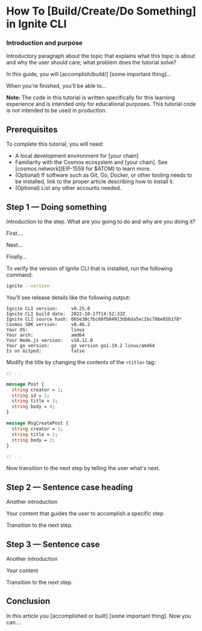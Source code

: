 # How To [Build/Create/Do Something] in Ignite CLI

<!--
Use this tutorial template as a quick starting point when writing Ignite CLI how-to tutorials. 

After you review the template, delete the comments and begin writing your outline or article. Examples of Markdown 
formatting syntax are provided at the bottom of this template.

As you write, refer to industry style and formatting guidelines. 

We admire, respect, and rely on these resources:

- Google developer documentation [style guide](https://developers.google.com/style)
- Digital Ocean style guide [do.co/style](https://do.co/style)

[Create an issue](https://github.com/ignite/cli/issues/new/choose) to let us know if you have questions. 

-->

<!-- To preview a content deploy so you can see what your article looks like before it is published, see [../CONTRIBUTING.md#viewing-tutorial-builds]. 

Our users must be able to follow the tutorial from beginning to end on their own computer. Before submitting a tutorial 
for PR review, be sure to test the content by completing all steps from start to finish exactly as they are written. 
Cut-and-paste commands from the article into your terminal to make sure that typos are not present in the commands. If 
you find yourself executing a command that isn't in the article, incorporate that command into the article to make sure 
the user gets the exact same results. 
-->

<!-- Use sentence case for all headings and titles, see https://capitalizemytitle.com/ -->

<!-- Use GitHub flavored Markdown, see [Mastering Markdown](https://docs.github.com/en/get-started/writing-on-github/getting-started-with-writing-and-formatting-on-github/basic-writing-and-formatting-syntax)  -->

<!-- Our articles have a specific structure. How-To tutorials follow this structure:

* Front matter metadata
* Title
* Introduction and purpose (Level 2 heading)
* Prerequisites (Level 2 heading)
* Step 1 — Doing something (Level 2 heading)
* Step 2 — Doing something (Level 2 heading)
...
* Step 5 — Doing something (Level 2 heading)
* Conclusion (Level 2 heading)

 -->

### Introduction and purpose

Introductory paragraph about the topic that explains what this topic is about and why the user should care; what problem
does the tutorial solve?

In this guide, you will [accomplish/build/] [some important thing]...

When you're finished, you'll be able to...

**Note:** The code in this tutorial is written specifically for this learning experience and is intended only for
educational purposes. This tutorial code is not intended to be used in production.

## Prerequisites

<!-- Prerequisites let you leverage existing tutorials so you don't have to repeat installation or setup steps in 
your tutorial. -->

To complete this tutorial, you will need:

* A local development environment for [your chain]
* Familiarity with the Cosmos ecosystem and [your chain]. See [cosmos.network](EIP-1559 for $ATOM) to learn more.
* (Optional) If software such as Git, Go, Docker, or other tooling needs to be installed, link to the proper article
  describing how to install it.
* (Optional) List any other accounts needed.

<!-- Example - uncomment to use

- A supported version of [Ignite CLI](https://docs.ignite.com/). To install Ignite CLI, see [Install Ignite CLI](../../guide/01-install.md). 
* A text editor like [Visual Studio Code](https://code.visualstudio.com/download) or [Atom](https://atom.io/).
* A web browser like [Chrome](https://www.google.com/chrome/) or [Firefox](https://www.mozilla.org/en-US/firefox/new/).

-->

## Step 1 — Doing something

Introduction to the step. What are you going to do and why are you doing it?

First....

Next...

Finally...

<!-- When showing a command, explain the command first by talking about what it does. Then show the command. Then show 
its output in a separate output block: -->

To verify the version of Ignite CLI that is installed, run the following command:

```bash
ignite --version
```

You'll see release details like the following output:

```
Ignite CLI version:     v0.25.0
Ignite CLI build date:  2022-10-17T14:52:33Z
Ignite CLI source hash: 065e30cfbc60fb84913db6da5ec1bc70be65b178*
Cosmos SDK version:     v0.46.2
Your OS:                linux
Your arch:              amd64
Your Node.js version:   v18.11.0
Your go version:        go version go1.19.2 linux/amd64
Is on Gitpod:           false

```

<!-- When asking the user to open a file, be sure to specify the file name:

Create the `post.proto` file in your editor.

When showing the contents of a file, try to show only the relevant parts and explain what needs to change. -->

Modify the title by changing the contents of the `<title>` tag:

```protobuf
// ...

message Post {
  string creator = 1;
  string id = 2;
  string title = 3;
  string body = 4;
}

message MsgCreatePost {
  string creator = 1;
  string title = 2;
  string body = 3;
}

// ...
```

Now transition to the next step by telling the user what's next.

## Step 2 — Sentence case heading

Another introduction

Your content that guides the user to accomplish a specific step

Transition to the next step.

## Step 3 — Sentence case

Another introduction

Your content

Transition to the next step.

## Conclusion

In this article you [accomplished or built] [some important thing]. Now you can....

<!-- Speak to the benefits of this technique or procedure and optionally provide places for further exploration. -->

<!------------ Formatting ------------------------->

<!-- Some examples of how to mark up various things

This is _italics_ and this is **bold**.

Use italics and bold for specific things. 

This is `inline code`. Use single tick marks for filenames and commands.

Here's a command you can type on a command line:

```bash
which go
```

Here's output from a command:

```
/usr/local/go/bin/go
```

Write key presses in ALLCAPS.

Use a plus symbol (+) if keys need to be pressed simultaneously: `CTRL+C`.

**Note:** This is a note.

**Tip:** This is a tip.

Add diagrams and screenshots in PNG format with a self-describing filename. Embed them in the article using the 
following format:

![Alt text for screen readers](/path/to/img.png)

-->
